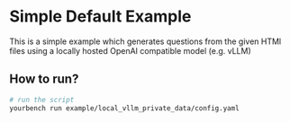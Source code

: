 # Simple Default Example

This is a simple example which generates questions from the given HTMl files using a locally hosted OpenAI compatible model (e.g. vLLM)

## How to run?

```bash
# run the script
yourbench run example/local_vllm_private_data/config.yaml
```